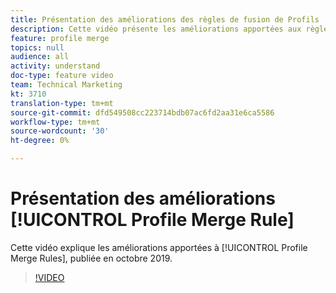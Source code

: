 ```yaml
---
title: Présentation des améliorations des règles de fusion de Profils
description: Cette vidéo présente les améliorations apportées aux règles de fusion de Profils, publiées en octobre 2019.
feature: profile merge
topics: null
audience: all
activity: understand
doc-type: feature video
team: Technical Marketing
kt: 3710
translation-type: tm+mt
source-git-commit: dfd549508cc223714bdb07ac6fd2aa31e6ca5586
workflow-type: tm+mt
source-wordcount: '30'
ht-degree: 0%

---
```



# Présentation des améliorations [!UICONTROL Profile Merge Rule]

Cette vidéo explique les améliorations apportées à [!UICONTROL Profile Merge Rules], publiée en octobre 2019.

>[!VIDEO](https://video.tv.adobe.com/v/28976/?quality=12)
